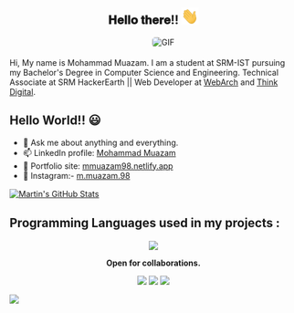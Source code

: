 <h2 align="center"> 𝐇𝐞𝐥𝐥𝐨 𝐭𝐡𝐞𝐫𝐞!! <img src="https://raw.githubusercontent.com/ABSphreak/ABSphreak/master/gifs/Hi.gif" width="30px"></h2>

<p align="center">
  <img style="border-radius: 5px; margin: 0 0 5px 35px;" alt="GIF" width="320px" height="240px" src="https://miro.medium.com/max/875/1*Urc28sbnORGOW5oyohQ06g.gif" />
  <p>Hi, My name is Mohammad Muazam. I am a student at SRM-IST pursuing my Bachelor's Degree in Computer Science and Engineering.  
Technical Associate at SRM HackerEarth || Web Developer at <a href="https://www.webarchsrm.com/">WebArch</a> and <a href="https://www.think-digital.in/">Think Digital</a>.</p>
</p>


## Hello World!! 😃
- 💬 Ask me about anything and everything.
- 📫 LinkedIn profile: [Mohammad Muazam](https://www.linkedin.com/in/mohammad-muazam-129838190/)
- 🎯 Portfolio site: [mmuazam98.netlify.app](http://mmuazam98.netlify.app/)
- 🔔 Instagram:- [m.muazam.98](https://www.instagram.com/m.muazam.98/)



<!--![mm1025web's github stats](https://github-readme-stats.vercel.app/api?username=mmuazam98&&show_icons=true&title_color=ffffff&icon_color=bb2acf&text_color=daf7dc&bg_color=151515)
-->
<a href="https://github.com/ampsteric/ampsteric" align="right">
  <img align="center" src="https://github-readme-stats.vercel.app/api?username=mmuazam98&show_icons=true&line_height=27&count_private=true&title_color=ffffff&text_color=c9cacc&icon_color=2bbc8a&bg_color=1d1f21" alt="Martin's GitHub Stats" />
</a>
<!--![Top Langs](https://github-readme-stats.vercel.app/api/top-langs/?username=mmuazam98&title_color=ffffff&icon_color=bb2acf&text_color=daf7dc&bg_color=151515&layout=compact)-->


## Programming Languages used in my projects :

  <p align="center">
 <img align="center" src="https://github-readme-stats.vercel.app/api/top-langs/?username=mmuazam98&title_color=ffffff&text_color=c9cacc&icon_color=2bbc8a&bg_color=1d1f21" />
  </p>

<p align="center">
  <b>Open for collaborations.</b>

  <p align="center">
    <a href="https://twitter.com/mmuazam98" alt="Twitter"><img src="https://raw.githubusercontent.com/jayehernandez/jayehernandez/3f5402efef9a0ae89211a6e04609558e862ca616/readme/twitter-fill.svg"></a>
    <a href="https://www.linkedin.com/in/mohammad-muazam-129838190" alt="Linkedin"><img src="https://raw.githubusercontent.com/jayehernandez/jayehernandez/3f5402efef9a0ae89211a6e04609558e862ca616/readme/linkedin-fill.svg"></a>
    <a href="mailto:m.muazam.99@gmail.com" alt="Contact me"><img src="https://raw.githubusercontent.com/jayehernandez/jayehernandez/3f5402efef9a0ae89211a6e04609558e862ca616/readme/mail-fill.svg"></a>
  </p>

</p>


![](https://komarev.com/ghpvc/?username=mm1025web&color=blue)

